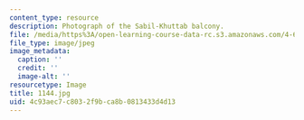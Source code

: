 ```yaml
---
content_type: resource
description: Photograph of the Sabil-Khuttab balcony.
file: /media/https%3A/open-learning-course-data-rc.s3.amazonaws.com/4-615-the-architecture-of-cairo-spring-2002/4c93aec7c8032f9bca8b0813433d4d13_1144.jpg
file_type: image/jpeg
image_metadata:
  caption: ''
  credit: ''
  image-alt: ''
resourcetype: Image
title: 1144.jpg
uid: 4c93aec7-c803-2f9b-ca8b-0813433d4d13
---
```

